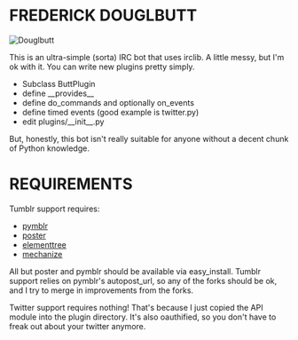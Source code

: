 FREDERICK DOUGLBUTT
===================

![Douglbutt](http://a3.twimg.com/profile_images/338240875/225px-Frederick_Douglass_portrait.jpg "Douglbutt")

This is an ultra-simple (sorta) IRC bot that uses irclib. A little messy,
but I'm ok with it. You can write new plugins pretty simply.

  * Subclass ButtPlugin
  * define \_\_provides\_\_
  * define do_commands and optionally on_events
  * define timed events (good example is twitter.py)
  * edit plugins/\_\_init\_\_.py

But, honestly, this bot isn't really suitable for anyone without a decent
chunk of Python knowledge.

REQUIREMENTS
============

Tumblr support requires:

  * [pymblr](http://github.com/lysol/pymblr "pymblr")
  * [poster](http://atlee.ca/software/poster/ "poster")
  * [elementtree](http://effbot.org/zone/element-index.htm "elementree")
  * [mechanize](http://wwwsearch.sourceforge.net/mechanize/ "mechanize")

All but poster and pymblr should be available via easy_install. Tumblr support
relies on pymblr's autopost\_url, so any of the forks should be ok, and I try to
merge in improvements from the forks.

Twitter support requires nothing! That's because I just copied the API module
into the plugin directory. It's also oauthified, so you don't have to freak
out about your twitter anymore.
